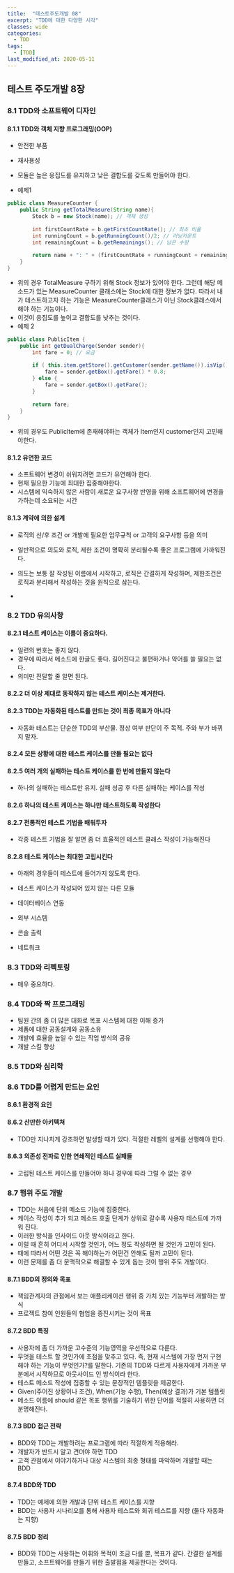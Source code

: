 ```yaml
---
title:  "테스트주도개발 08"
excerpt: "TDD에 대한 다양한 시각"
classes: wide
categories:
  - TDD
tags:
  - [TDD]
last_modified_at: 2020-05-11
---
```




## 테스트 주도개발 8장



### 8.1 TDD와 소프트웨어 디자인

#### 8.1.1 TDD와 객체 지향 프로그래밍(OOP)

* 안전한 부품
* 재사용성
* 모듈은 높은 응집도를 유지하고 낮은 결합도를 갖도록 만들어야 한다.

* 예제1

```java
public class MeasureCounter {
    public String getTotalMeasure(String name){
        Stock b = new Stock(name); // 객체 생성
        
        int firstCountRate = b.getFirstCountRate(); // 최초 비율
        int runningCount = b.getRunningCount()/2; // 러닝카운트
        int remainingCount = b.getRemainings(); // 남은 수량
        
        return name + ": " + (firstCountRate + runningCount + remainingCount);
    }
}
```

* 위의 경우 TotalMeasure 구하기 위해 Stock 정보가 있어야 한다. 그런데 해당 메소드가 있는 MeasureCounter 클래스에는 Stock에 대한 정보가 없다. 따라서 내가 테스트하고자 하는 기능은 MeasureCounter클래스가 아닌 Stock클래스에서 해야 하는 기능이다.
* 이것이 응집도를 높이고 결합도를 낮추는 것이다.
* 예제 2

```java
public class PublicItem {
    public int getDualCharge(Sender sender){
        int fare = 0; // 요금
        
        if ( this.item.getStore().getCustomer(sender.getName()).isVip() ){
        	fare = sender.getBox().getFare() * 0.8;
        } else {
        	fare = sender.getBox().getFare();
        }
        
        return fare;
    }
}
```

* 위의 경우도 PublicItem에 존재해야하는 객체가 Item인지 customer인지 고민해야한다.





#### 8.1.2 유연한 코드

* 소프트웨어 변경이 쉬워지려면 코드가 유연해야 한다.
* 현재 필요한 기능에 최대한 집중해야한다.
* 시스템에 익숙하지 않은 사람이 새로운 요구사항 반영을 위해 소프트웨어에 변경을 가하는데 소요되는 시간



#### 8.1.3 계약에 의한 설계

* 로직의 선/후 조건 or 개발에 필요한 업무규칙 or 고객의 요구사항 등을 의미
* 일반적으로 의도와 로직, 제한 조건이 명확히 분리될수록 좋은 프로그램에 가까워진다.
* 의도는 보통 잘 작성된 이름에서 시작하고, 로직은 간결하게 작성하며, 제한조건은 로직과 분리해서 작성하는 것을 원칙으로 삼는다.

* 



### 8.2 TDD 유의사항

#### 8.2.1 테스트 케이스는 이름이 중요하다.

* 일련의 번호는 좋지 않다.
* 경우에 따라서 메소드에 한글도 좋다. 길어진다고 불편하거나 약어를 쓸 필요는 없다.
* 의미만 전달할 줄 알면 된다.



#### 8.2.2 더 이상 제대로 동작하지 않는 테스트 케이스는 제거한다.

#### 8.2.3 TDD는 자동화된 테스트를 만드는 것이 최종 목표가 아니다

* 자동화 테스트는 단순한 TDD의 부산물. 정상 여부 판단이 주 목적. 주와 부가 바뀌지 말자.



#### 8.2.4 모든 상황에 대한 테스트 케이스를 만들 필요는 없다

#### 8.2.5 여러 개의 실패하는 테스트 케이스를 한 번에 만들지 않는다

* 하나의 실패하는 테스트만 유지. 실패 성공 후 다른 실패하는 케이스를 작성

#### 8.2.6  하나의 테스트 케이스는 하나만 테스트하도록 작성한다 

#### 8.2.7 전통적인 테스트 기법을 배워두자

* 각종 테스트 기법을 잘 알면 좀 더 효율적인 테스트 클래스 작성이 가능해진다

#### 8.2.8  테스트 케이스는 최대한 고립시킨다

* 아래의 경우들이 테스트에 들어가지 않도록 한다.

* 테스트 케이스가 작성되어 있지 않는 다른 모듈
* 데이터베이스 연동
* 외부 시스템
* 콘솔 출력
* 네트워크



### 8.3 TDD와 리펙토링

* 매우 중요하다.



### 8.4 TDD와 짝 프로그래밍

* 팀원 간의 좀 더 많은 대화로 목표 시스템에 대한 이해 증가
* 제품에 대한 공동설계와 공동소유
* 개발에 효율을 높일 수 있는 작업 방식의 공유
* 개발 스킬 향상



### 8.5 TDD와 심리학

### 8.6 TDD를 어렵게 만드는 요인

#### 8.6.1 환경적 요인

#### 8.6.2 산만한 아키텍쳐

* TDD만 지나치게 강조하면 발생할 때가 있다. 적절한 레벨의 설계를 선행해야 한다.

#### 8.6.3 의존성 전파로 인한 연쇄적인 테스트 실패들

* 고립된 테스트 케이스를 만들어야 하나 경우에 따라 그럴 수 없는 경우



### 8.7 행위 주도 개발

* TDD는 처음에 단위 메소드 기능에 집중한다.
* 케이스 작성이 추가 되고 메소드 호출 단계가 상위로 갈수록 사용자 테스트에 가까워 진다.
* 이러한 방식을 인사이드 아웃 방식이라고 한다.
* 이럴 때 흔히 어디서 시작할 것인가, 어느 정도 작성하면 될 것인가 고민이 된다.
* 때에 따라서 어떤 것은 꼭 해야하는가 어떤건 안해도 될까 고민이 된다.
* 이런 문제를 좀 더 문맥적으로 해결할 수 있게 돕는 것이 행위 주도 개발이다.



#### 8.7.1 BDD의 정의와 목표

* 책임관계자의 관점에서 보는 애플리케이션 행위 중 가치 있는 기능부터 개발하는 방식
* 프로젝트 참여 인원들의 협업을 증진시키는 것이 목표

#### 8.7.2 BDD 특징

* 사용자에 좀 더 가까운 고수준의 기능영역을 우선적으로 다룬다.
* 무엇을 테스트 할 것인가에 초점을 맞추고 있다. 즉, 현재 시스템에 가장 먼저 구현해야 하는 기능이 무엇인가?를 말한다. 기존의 TDD와 다르게 사용자에게 가까운 부분에서 시작하므로 아웃사이드 인 방식이라 한다.
* 테스트 메소드 작성에 집중할 수 있는 문장적인 템플릿을 제공한다.
* Given(주어진 상황이나 조건), When(기능 수행), Then(예상 결과)가 기본 템플릿
* 메소드 이름에 should 같은 목표 행위를 기술하기 위한 단어를 적절히 사용하면 더 분명해진다.

#### 8.7.3 BDD 접근 전략

* BDD와 TDD는 개발하려는 프로그램에 따라 적절하게 적용해라.
* 개발자가 반드시 알고 견뎌야 하면 TDD
* 고객 관점에서 이야기하거나 대상 시스템의 최종 형태를 파악하며 개발할 때는 BDD



#### 8.7.4 BDD와 TDD

* TDD는 예제에 의한 개발과 단위 테스트 케이스를 지향
* BDD는 사용자 시나리오를 통해 사용자 테스트와 회귀 테스트를 지향 (둘다 자동화는 지향)



#### 8.7.5 BDD 정리

* BDD와 TDD는 사용하는 어휘와 목적이 조금 다를 뿐, 목표가 같다. 간결한 설계를 만들고, 소프트웨어를 만들기 위한 출발점을 제공한다는 것이다.